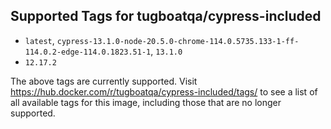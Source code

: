 ## Supported Tags for tugboatqa/cypress-included

* `latest`, `cypress-13.1.0-node-20.5.0-chrome-114.0.5735.133-1-ff-114.0.2-edge-114.0.1823.51-1`, `13.1.0`
* `12.17.2`

The above tags are currently supported. Visit https://hub.docker.com/r/tugboatqa/cypress-included/tags/ to see a list of all available tags for this image, including those that are no longer supported.
